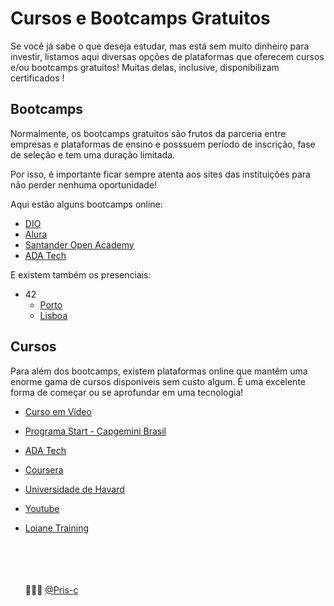 # Cursos e Bootcamps Gratuitos

Se você já sabe o que deseja estudar, mas está sem muito dinheiro para investir, listamos aqui diversas opções de plataformas que oferecem cursos e/ou bootcamps gratuitos!
Muitas delas, inclusive, disponibilizam certificados !

## Bootcamps

Normalmente, os bootcamps gratuitos são frutos da parceria entre empresas e plataformas de ensino e posssuem período de inscrição, fase de seleção e tem uma duração limitada.

Por isso, é importante ficar sempre atenta aos sites das instituições para não perder nenhuma oportunidade!

Aqui estão alguns bootcamps online:
* [DIO](https://www.dio.me/bootcamp)
* [Alura](https://www.google.com/url?sa=t&source=web&rct=j&opi=89978449&url=https://www.alura.com.br/&ved=2ahUKEwiIoqfLkZKFAxWIwAIHHZf7B8wQFnoECAcQAQ&usg=AOvVaw3kiwTJiHYcOHg_QjgGarmx)
* [Santander Open Academy](https://www.google.com/url?sa=t&source=web&rct=j&opi=89978449&url=https://app.santanderopenacademy.com/pt-BR/program/search&ved=2ahUKEwjeo8PkkZKFAxWI4gIHHbmIDmUQFnoECBMQAQ&usg=AOvVaw3dCu1S0rmK1KnD_CB50_Nj)
* [ADA Tech](https://ada.tech/sou-aluno)


E existem também os presenciais:
* 42
    * [Porto](https://www.42porto.com/)
    * [Lisboa](https://www.42lisboa.com/)


## Cursos

Para além dos bootcamps, existem plataformas online que mantêm uma enorme gama de cursos disponíveis sem custo algum. É uma excelente forma de começar ou se aprofundar em uma tecnologia!

* [Curso em Vídeo](https://www.google.com/url?sa=t&source=web&rct=j&opi=89978449&url=https://www.cursoemvideo.com/&ved=2ahUKEwjumIbtkJKFAxXp3QIHHS8ABhQQFnoECAYQAQ&usg=AOvVaw1ETkzlG-Uwl0E4x4eqbyQV)
* [Programa Start - Capgemini Brasil](https://startcapgemini.com.br/)
* [ADA Tech](https://ada.tech/sou-aluno/programas)
* [Coursera](https://www.coursera.org/)
* [Universidade de Havard](https://pll.harvard.edu/catalog/free)
* [Youtube](https://www.youtube.com/)
* [Loiane Training](https://loiane.training/)

  <br><br><br><br>
👩🏾‍💻 [@Pris-c](https://github.com/Pris-c)
